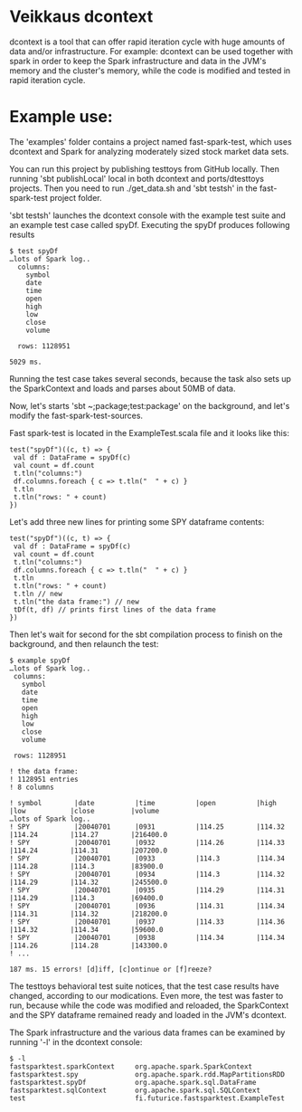 
# Veikkaus dcontext

dcontext is a tool that can offer rapid iteration cycle with huge amounts of data and/or infrastructure. For example: dcontext can be used together with spark in order to keep the Spark infrastructure and data in the JVM's memory and the cluster's memory, while the code is modified and tested in rapid iteration cycle.

# Example use:

The 'examples' folder contains a project named fast-spark-test, which uses dcontext and Spark for analyzing moderately sized stock market data sets.

You can run this project by publishing testtoys from GitHub locally. Then running 'sbt publishLocal' local in both dcontext and ports/dtesttoys projects. Then you need to run ./get_data.sh and 'sbt testsh' in the fast-spark-test project folder.

'sbt testsh' launches the dcontext console with the example test suite and an example test case called spyDf. Executing the spyDf produces following results

```
$ test spyDf
…lots of Spark log..
  columns:
    symbol
    date
    time
    open
    high
    low
    close
    volume
  
  rows: 1128951

5029 ms. 
```

Running the test case takes several seconds, because the task also sets up the SparkContext and loads and parses about 50MB of data.

Now, let's starts 'sbt ~;package;test:package' on the background, and let's modify the fast-spark-test-sources.

Fast spark-test is located in the ExampleTest.scala file and it looks like this:

```
test("spyDf")((c, t) => {
 val df : DataFrame = spyDf(c)
 val count = df.count
 t.tln("columns:")
 df.columns.foreach { c => t.tln("  " + c) }
 t.tln
 t.tln("rows: " + count)
})
```

Let's add three new lines for printing some SPY dataframe contents:

```
test("spyDf")((c, t) => {
 val df : DataFrame = spyDf(c)
 val count = df.count
 t.tln("columns:")
 df.columns.foreach { c => t.tln("  " + c) }
 t.tln
 t.tln("rows: " + count)
 t.tln // new
 t.tln("the data frame:") // new
 tDf(t, df) // prints first lines of the data frame
})
```

Then let's wait for second for the sbt compilation process to finish on the background, and then relaunch the test:

 ```
 $ example spyDf
…lots of Spark log..
  columns:
    symbol
    date
    time
    open
    high
    low
    close
    volume
  
  rows: 1128951

! the data frame:
! 1128951 entries
! 8 columns

! symbol        |date          |time          |open          |high          |low           |close         |volume        
…lots of Spark log..
! SPY           |20040701      |0931          |114.25        |114.32        |114.24        |114.27        |216400.0      
! SPY           |20040701      |0932          |114.26        |114.33        |114.24        |114.31        |207200.0      
! SPY           |20040701      |0933          |114.3         |114.34        |114.28        |114.3         |83900.0       
! SPY           |20040701      |0934          |114.3         |114.32        |114.29        |114.32        |245500.0      
! SPY           |20040701      |0935          |114.29        |114.31        |114.29        |114.3         |69400.0       
! SPY           |20040701      |0936          |114.31        |114.34        |114.31        |114.32        |218200.0      
! SPY           |20040701      |0937          |114.33        |114.36        |114.32        |114.34        |59600.0       
! SPY           |20040701      |0938          |114.34        |114.34        |114.26        |114.28        |143300.0      
! ...

187 ms. 15 errors! [d]iff, [c]ontinue or [f]reeze?
 ```

The testtoys behavioral test suite notices, that the test case results have changed, according to our modications. Even more, the test was faster to run, because while the code was modified and reloaded, the SparkContext and the SPY dataframe remained ready and loaded in the JVM's dcontext.

The Spark infrastructure and the various data frames can be examined by running '-l' in the dcontext console:

```
$ -l
fastsparktest.sparkContext     org.apache.spark.SparkContext
fastsparktest.spy              org.apache.spark.rdd.MapPartitionsRDD
fastsparktest.spyDf            org.apache.spark.sql.DataFrame
fastsparktest.sqlContext       org.apache.spark.sql.SQLContext
test                           fi.futurice.fastsparktest.ExampleTest
```
